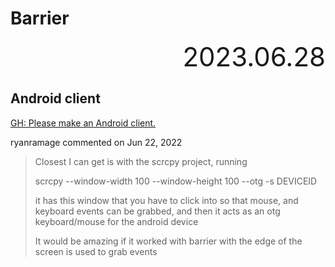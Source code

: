 # Barrier

<div style="text-align:right; font-size:3em;">2023.06.28</div>

## Android client

[GH: Please make an Android client.](https://github.com/debauchee/barrier/issues/1452)

ryanramage commented on Jun 22, 2022

> Closest I can get is with the scrcpy project, running
>
> scrcpy --window-width 100 --window-height 100 --otg -s DEVICEID
>
> it has this window that you have to click into so that mouse, and keyboard events can be grabbed, and then it acts as an otg keyboard/mouse for the android device
>
> It would be amazing if it worked with barrier with the edge of the screen is used to grab events
